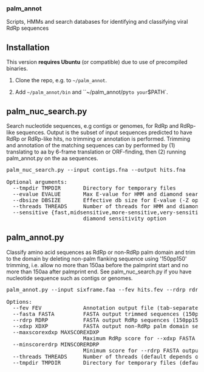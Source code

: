 ### palm_annot
Scripts, HMMs and search databases for identifying and classifying viral RdRp sequences

## Installation

This version **requires Ubuntu** (or compatible) due to use of precompiled binaries.

1. Clone the repo, e.g. to `~/palm_annot`.

2. Add `~/palm_annot/bin` and ``~/palm_annot/py` to your `$PATH`.

## palm_nuc_search.py

Search nucleotide sequences, e.g contigs or genomes, for RdRp and RdRp-like sequences. Output is the subset of input
sequences predicted to have RdRp or RdRp-like hits, no trimming or annotation is performed. Trimming and annotation of the
matching sequences can by performed by (1) translating to aa by 6-frame translation or ORF-finding, then (2) running
palm_annot.py on the aa sequences.
<pre>
palm_nuc_search.py --input contigs.fna --output hits.fna

Optional arguments:
  --tmpdir TMPDIR       Directory for temporary files
  --evalue EVALUE       Max E-value for HMM and diamond search (default 1e-3)
  --dbsize DBSIZE       Effective db size for E-value (-Z option of hmmsearch, default 100000)
  --threads THREADS     Number of threads for HMM and diamond search (default relevant options not set)
  --sensitive {fast,midsensitive,more-sensitive,very-sensitive}
                        diamond sensitivity option
</pre>

## palm_annot.py

Classify amino acid sequences as RdRp or non-RdRp palm domain and trim to the domain by deleting non-palm flanking sequence
using '150pp150' trimming, i.e. allow no more than 150aa before the palmprint start and no more than 150aa after palmprint
end. See palm_nuc_search.py if you have nucleotide sequence such as contigs or genomes.

<pre>
palm_annot.py --input sixframe.faa --fev hits.fev --rdrp rdrp.faa -xdxp xdxp.fa

Options:
  --fev FEV             Annotation output file (tab-separated text in field=value format)
  --fasta FASTA         FASTA output trimmed sequences (150pp150)
  --rdrp RDRP           FASTA output RdRp sequences (150pp150)
  --xdxp XDXP           FASTA output non-RdRp palm domain sequences (150pp150)
  --maxscorexdxp MAXSCOREXDXP
                        Maximum RdRp score for --xdxp FASTA output (0 to 100, default 25)
  --minscorerdrp MINSCORERDRP
                        Minimum score for --rdrp FASTA output (0 to 100, default 75)
  --threads THREADS     Number of threads (default depends on invoked script or binary)
  --tmpdir TMPDIR       Directory for temporary files (default /tmp)
</pre>
</pre>
